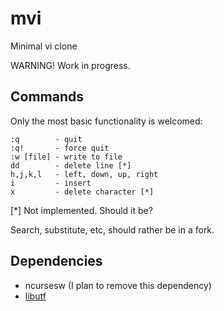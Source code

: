# mvi
Minimal vi clone

WARNING! Work in progress.

## Commands
Only the most basic functionality is welcomed:

	:q        - quit
	:q!       - force quit
	:w [file] - write to file
	dd        - delete line [*]
	h,j,k,l   - left, down, up, right
	i         - insert
	x         - delete character [*]

[*] Not implemented. Should it be?

Search, substitute, etc, should rather be in a fork.

## Dependencies
* ncursesw (I plan to remove this dependency)
* [libutf](http://git.suckless.org/libutf/)
